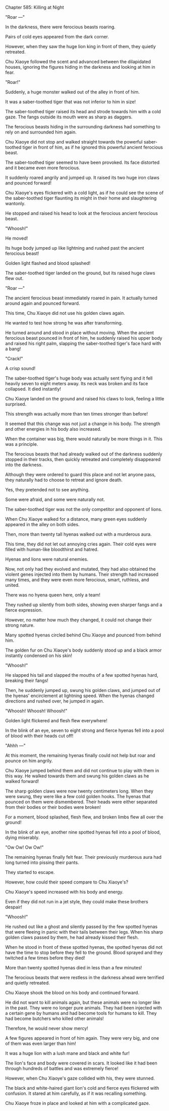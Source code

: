 Chapter 585: Killing at Night

"Roar —"

In the darkness, there were ferocious beasts roaring.

Pairs of cold eyes appeared from the dark corner.

However, when they saw the huge lion king in front of them, they quietly retreated.

Chu Xiaoye followed the scent and advanced between the dilapidated houses, ignoring the figures hiding in the darkness and looking at him in fear.

"Roar\!"

Suddenly, a huge monster walked out of the alley in front of him.

It was a saber-toothed tiger that was not inferior to him in size\!

The saber-toothed tiger raised its head and strode towards him with a cold gaze. The fangs outside its mouth were as sharp as daggers.

The ferocious beasts hiding in the surrounding darkness had something to rely on and surrounded him again.

Chu Xiaoye did not stop and walked straight towards the powerful saber-toothed tiger in front of him, as if he ignored this powerful ancient ferocious beast.

The saber-toothed tiger seemed to have been provoked. Its face distorted and it became even more ferocious.

It suddenly roared angrily and jumped up. It raised its two huge iron claws and pounced forward\!

Chu Xiaoye's eyes flickered with a cold light, as if he could see the scene of the saber-toothed tiger flaunting its might in their home and slaughtering wantonly.

He stopped and raised his head to look at the ferocious ancient ferocious beast.

"Whoosh\!"

He moved\!

Its huge body jumped up like lightning and rushed past the ancient ferocious beast\!

Golden light flashed and blood splashed\!

The saber-toothed tiger landed on the ground, but its raised huge claws flew out.

"Roar —"

The ancient ferocious beast immediately roared in pain. It actually turned around again and pounced forward.

This time, Chu Xiaoye did not use his golden claws again.

He wanted to test how strong he was after transforming.

He turned around and stood in place without moving. When the ancient ferocious beast pounced in front of him, he suddenly raised his upper body and raised his right palm, slapping the saber-toothed tiger's face hard with a bang\!

"Crack\!"

A crisp sound\!

The saber-toothed tiger's huge body was actually sent flying and it fell heavily seven to eight meters away. Its neck was broken and its face collapsed. It died instantly\!

Chu Xiaoye landed on the ground and raised his claws to look, feeling a little surprised.

This strength was actually more than ten times stronger than before\!

It seemed that this change was not just a change in his body. The strength and other energies in his body also increased.

When the container was big, there would naturally be more things in it. This was a principle.

The ferocious beasts that had already walked out of the darkness suddenly stopped in their tracks, then quickly retreated and completely disappeared into the darkness.

Although they were ordered to guard this place and not let anyone pass, they naturally had to choose to retreat and ignore death.

Yes, they pretended not to see anything.

Some were afraid, and some were naturally not.

The saber-toothed tiger was not the only competitor and opponent of lions.

When Chu Xiaoye walked for a distance, many green eyes suddenly appeared in the alley on both sides.

Then, more than twenty tall hyenas walked out with a murderous aura.

This time, they did not let out annoying cries again. Their cold eyes were filled with human-like bloodthirst and hatred.

Hyenas and lions were natural enemies.

Now, not only had they evolved and mutated, they had also obtained the violent genes injected into them by humans. Their strength had increased many times, and they were even more ferocious, smart, ruthless, and united.

There was no hyena queen here, only a team\!

They rushed up silently from both sides, showing even sharper fangs and a fierce expression.

However, no matter how much they changed, it could not change their strong nature.

Many spotted hyenas circled behind Chu Xiaoye and pounced from behind him.

The golden fur on Chu Xiaoye's body suddenly stood up and a black armor instantly condensed on his skin\!

"Whoosh\!"

He slapped his tail and slapped the mouths of a few spotted hyenas hard, breaking their fangs\!

Then, he suddenly jumped up, swung his golden claws, and jumped out of the hyenas' encirclement at lightning speed. When the hyenas changed directions and rushed over, he jumped in again.

"Whoosh\! Whoosh\! Whoosh\!"

Golden light flickered and flesh flew everywhere\!

In the blink of an eye, seven to eight strong and fierce hyenas fell into a pool of blood with their heads cut off\!

"Ahhh —"

At this moment, the remaining hyenas finally could not help but roar and pounce on him angrily.

Chu Xiaoye jumped behind them and did not continue to play with them in this way. He walked towards them and swung his golden claws as he walked forward\!

The sharp golden claws were now twenty centimeters long. When they were swung, they were like a few cold golden hooks. The hyenas that pounced on them were dismembered. Their heads were either separated from their bodies or their bodies were broken\!

For a moment, blood splashed, flesh flew, and broken limbs flew all over the ground\!

In the blink of an eye, another nine spotted hyenas fell into a pool of blood, dying miserably.

"Ow Ow\! Ow Ow\!"

The remaining hyenas finally felt fear. Their previously murderous aura had long turned into pissing their pants.

They started to escape.

However, how could their speed compare to Chu Xiaoye's?

Chu Xiaoye's speed increased with his body and energy.

Even if they did not run in a jet style, they could make these brothers despair\!

"Whoosh\!"

He rushed out like a ghost and silently passed by the few spotted hyenas that were fleeing in panic with their tails between their legs. When his sharp golden claws passed by them, he had already kissed their flesh.

When he stood in front of these spotted hyenas, the spotted hyenas did not have the time to stop before they fell to the ground. Blood sprayed and they twitched a few times before they died\!

More than twenty spotted hyenas died in less than a few minutes\!

The ferocious beasts that were restless in the darkness ahead were terrified and quietly retreated.

Chu Xiaoye shook the blood on his body and continued forward.

He did not want to kill animals again, but these animals were no longer like in the past. They were no longer pure animals. They had been injected with a certain gene by humans and had become tools for humans to kill. They had become butchers who killed other animals\!

Therefore, he would never show mercy\!

A few figures appeared in front of him again. They were very big, and one of them was even larger than him\!

It was a huge lion with a lush mane and black and white fur\!

The lion's face and body were covered in scars. It looked like it had been through hundreds of battles and was extremely fierce\!

However, when Chu Xiaoye's gaze collided with his, they were stunned.

The black and white-haired giant lion's cold and fierce eyes flickered with confusion. It stared at him carefully, as if it was recalling something.

Chu Xiaoye froze in place and looked at him with a complicated gaze.
